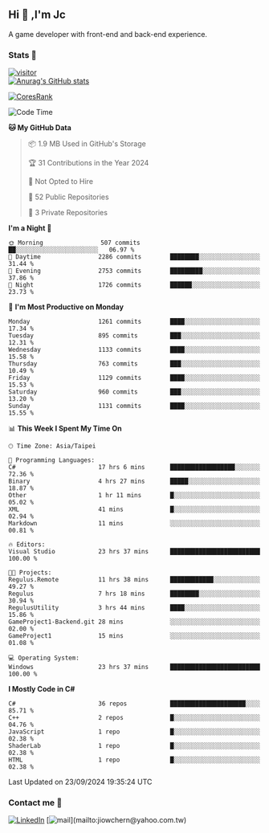 ## Hi 👋 ,I'm Jc  

A game developer with front-end and back-end experience.  

### Stats  📝
[![visitor](https://visitor-badge.glitch.me/badge?page_id=jiowchern.jiowchern&style=flat-square&color=0088cc)](https://visitor-badge.glitch.me/badge?page_id=jiowchern.jiowchern&style=flat-square&color=0088cc)  
[![Anurag's GitHub stats](https://github-readme-stats.vercel.app/api?username=jiowchern&count_private=true&&show_icons=true)](https://github.com/anuraghazra/github-readme-stats)  
<!-- [![trophy](https://github-profile-trophy.vercel.app/?username=jiowchern)](https://github.com/ryo-ma/github-profile-trophy)   -->
[![CoresRank](https://cr-ss-service.azurewebsites.net/api/ScreenShot?widget=summary&username=jiowchern)](https://cr-ss-service.azurewebsites.net/api/ScreenShot?widget=summary&username=jiowchern)


<!--START_SECTION:waka-->
![Code Time](http://img.shields.io/badge/Code%20Time-1%2C168%20hrs%2032%20mins-blue)

**🐱 My GitHub Data** 

> 📦 1.9 MB Used in GitHub's Storage 
 > 
> 🏆 31 Contributions in the Year 2024
 > 
> 🚫 Not Opted to Hire
 > 
> 📜 52 Public Repositories 
 > 
> 🔑 3 Private Repositories 
 > 
**I'm a Night 🦉** 

```text
🌞 Morning                507 commits         ██░░░░░░░░░░░░░░░░░░░░░░░   06.97 % 
🌆 Daytime                2286 commits        ████████░░░░░░░░░░░░░░░░░   31.44 % 
🌃 Evening                2753 commits        █████████░░░░░░░░░░░░░░░░   37.86 % 
🌙 Night                  1726 commits        ██████░░░░░░░░░░░░░░░░░░░   23.73 % 
```
📅 **I'm Most Productive on Monday** 

```text
Monday                   1261 commits        ████░░░░░░░░░░░░░░░░░░░░░   17.34 % 
Tuesday                  895 commits         ███░░░░░░░░░░░░░░░░░░░░░░   12.31 % 
Wednesday                1133 commits        ████░░░░░░░░░░░░░░░░░░░░░   15.58 % 
Thursday                 763 commits         ███░░░░░░░░░░░░░░░░░░░░░░   10.49 % 
Friday                   1129 commits        ████░░░░░░░░░░░░░░░░░░░░░   15.53 % 
Saturday                 960 commits         ███░░░░░░░░░░░░░░░░░░░░░░   13.20 % 
Sunday                   1131 commits        ████░░░░░░░░░░░░░░░░░░░░░   15.55 % 
```


📊 **This Week I Spent My Time On** 

```text
🕑︎ Time Zone: Asia/Taipei

💬 Programming Languages: 
C#                       17 hrs 6 mins       ██████████████████░░░░░░░   72.36 % 
Binary                   4 hrs 27 mins       █████░░░░░░░░░░░░░░░░░░░░   18.87 % 
Other                    1 hr 11 mins        █░░░░░░░░░░░░░░░░░░░░░░░░   05.02 % 
XML                      41 mins             █░░░░░░░░░░░░░░░░░░░░░░░░   02.94 % 
Markdown                 11 mins             ░░░░░░░░░░░░░░░░░░░░░░░░░   00.81 % 

🔥 Editors: 
Visual Studio            23 hrs 37 mins      █████████████████████████   100.00 % 

🐱‍💻 Projects: 
Regulus.Remote           11 hrs 38 mins      ████████████░░░░░░░░░░░░░   49.27 % 
Regulus                  7 hrs 18 mins       ████████░░░░░░░░░░░░░░░░░   30.94 % 
RegulusUtility           3 hrs 44 mins       ████░░░░░░░░░░░░░░░░░░░░░   15.86 % 
GameProject1-Backend.git 28 mins             ░░░░░░░░░░░░░░░░░░░░░░░░░   02.00 % 
GameProject1             15 mins             ░░░░░░░░░░░░░░░░░░░░░░░░░   01.08 % 

💻 Operating System: 
Windows                  23 hrs 37 mins      █████████████████████████   100.00 % 
```

**I Mostly Code in C#** 

```text
C#                       36 repos            █████████████████████░░░░   85.71 % 
C++                      2 repos             █░░░░░░░░░░░░░░░░░░░░░░░░   04.76 % 
JavaScript               1 repo              █░░░░░░░░░░░░░░░░░░░░░░░░   02.38 % 
ShaderLab                1 repo              █░░░░░░░░░░░░░░░░░░░░░░░░   02.38 % 
HTML                     1 repo              █░░░░░░░░░░░░░░░░░░░░░░░░   02.38 % 
```




 Last Updated on 23/09/2024 19:35:24 UTC
<!--END_SECTION:waka-->



### Contact me 💬
[![LinkedIn](https://img.shields.io/badge/-JiowchernChen-0077B5?style==flat-square&logo=LinkedIn&logoColor=white)](https://www.linkedin.com/in/jiowchern-chen-4aaa90b7/) [![mail](https://img.shields.io/badge/-jiowchern%40yahoo.com.tw-blueviolet?style=flat-square&logo=yahoo!)](mailto:jiowchern@yahoo.com.tw)    

<!-- [![Linkedin Badge](https://img.shields.io/badge/-LinkedIn-blue?style=flat-square&logo=Linkedin&logoColor=white&link=https://www.linkedin.com/in/jiowchern-chen-4aaa90b7/)](https://www.linkedin.com/in/jiowchern-chen-4aaa90b7/) -->


<!--
**jiowchern/jiowchern** is a ✨ _special_ ✨ repository because its `README.md` (this file) appears on your GitHub profile.

Here are some ideas to get you started:

- 🔭 I’m currently working on ...
- 🌱 I’m currently learning ...
- 👯 I’m looking to collaborate on ...
- 🤔 I’m looking for help with ...
- 💬 Ask me about ...
- 📫 How to reach me: ...
- 😄 Pronouns: ...
- ⚡ Fun fact: ...
-->
